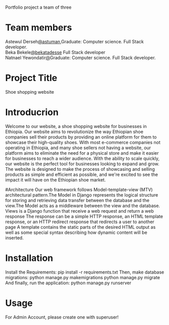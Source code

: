Portfolio project a team of three
# Team members
  Astewul Derseh<a href="https://github.com/astuman">@astuman</a>,Graduate: Computer science. Full Stack developer. </br>
  Beka Bekele<a href="https://github.com/bekatadesse">@bekatadesse</a> Full Stack developer</br>
  Natnael Yewondatir<a href="">@</a>Graduate: Computer science. Full Stack developer.

# Project Title
  Shoe shopping website
 # Introducrion
Welcome to our website, a shoe shopping website for businesses in Ethiopia. Our website aims to revolutionize the way Ethiopian shoe companies sell their products by providing an online platform for them to showcase their high-quality shoes. With most e-commerce companies not operating in Ethiopia, and many shoe sellers not having a website, our platform aims to eliminate the need for a physical store and make it easier for businesses to reach a wider audience. With the ability to scale quickly, our website is the perfect tool for businesses looking to expand and grow. The website is designed to make the process of showcasing and selling products as simple and efficient as possible, and we're excited to see the impact it will have on the Ethiopian shoe market.

#Architecture
Our web framework follows Model-template-view (MTV) architectural pattern.The Model in Django represents the logical structure for storing and retrieving data transfer between the database and the view.The Model acts as a middleware between the view and the database.
Views is a Django function that receive a web request and return a web response
The response can be a simple HTTP response, an HTML template response, or an HTTP redirect response that redirects a user to another page
A template contains the static parts of the desired HTML output as well as some special syntax describing how dynamic content will be inserted.



# Installation
  Install the Requirements: pip install -r requirements.txt
  Then, make database migrations: python manage.py makemigrations
  python manage.py migrate
  And finally, run the application: python manage.py runserver
# Usage
  For Admin Account, please create one with superuser!

